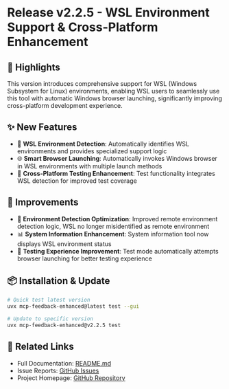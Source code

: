 # Release v2.2.5 - WSL Environment Support & Cross-Platform Enhancement

## 🌟 Highlights
This version introduces comprehensive support for WSL (Windows Subsystem for Linux) environments, enabling WSL users to seamlessly use this tool with automatic Windows browser launching, significantly improving cross-platform development experience.

## ✨ New Features
- 🐧 **WSL Environment Detection**: Automatically identifies WSL environments and provides specialized support logic
- 🌐 **Smart Browser Launching**: Automatically invokes Windows browser in WSL environments with multiple launch methods
- 🔧 **Cross-Platform Testing Enhancement**: Test functionality integrates WSL detection for improved test coverage

## 🚀 Improvements
- 🎯 **Environment Detection Optimization**: Improved remote environment detection logic, WSL no longer misidentified as remote environment
- 📊 **System Information Enhancement**: System information tool now displays WSL environment status
- 🧪 **Testing Experience Improvement**: Test mode automatically attempts browser launching for better testing experience

## 📦 Installation & Update
```bash
# Quick test latest version
uvx mcp-feedback-enhanced@latest test --gui

# Update to specific version
uvx mcp-feedback-enhanced@v2.2.5 test
```

## 🔗 Related Links
- Full Documentation: [README.md](../../README.md)
- Issue Reports: [GitHub Issues](https://github.com/Minidoracat/mcp-feedback-enhanced/issues)
- Project Homepage: [GitHub Repository](https://github.com/Minidoracat/mcp-feedback-enhanced)
